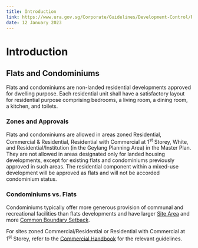 ```yaml
---
title: Introduction
link: https://www.ura.gov.sg/Corporate/Guidelines/Development-Control/Residential/Flats-Condominiums/Introduction
date: 12 January 2023
---
```


# Introduction



## Flats and Condominiums



Flats and condominiums are non-landed residential developments approved for dwelling purpose. Each residential unit shall have a satisfactory layout for residential purpose comprising bedrooms, a living room, a dining room, a kitchen, and toilets.



### Zones and Approvals



Flats and condominiums are allowed in areas zoned Residential, Commercial & Residential, Residential with Commercial at 1<sup>st</sup> Storey, White, and Residential/Institution (in the Geylang Planning Area) in the Master Plan. They are not allowed in areas designated only for landed housing developments, except for existing flats and condominiums previously approved in such areas. The residential component within a mixed-use development will be approved as flats and will not be accorded condominium status.



### Condominiums vs. Flats

Condominiums typically offer more generous provision of communal and recreational facilities than flats developments and have larger [Site Area](https://www.ura.gov.sg/Corporate/Guidelines/Development-Control/Residential/Flats-Condominiums/Site-Area) and more [Common Boundary Setback](https://www.ura.gov.sg/Corporate/Guidelines/Development-Control/Residential/Flats-Condominiums/Setback).



For sites zoned Commercial/Residential or Residential with Commercial at 1<sup>st</sup> Storey, refer to the [Commercial Handbook](https://www.ura.gov.sg/Corporate/Guidelines/Development-Control/Non-Residential/Commercial) for the relevant guidelines.




